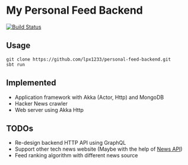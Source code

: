# My Personal Feed Backend
[![Build Status](https://travis-ci.org/lpx1233/personal-feed-backend.svg?branch=master)](https://travis-ci.org/lpx1233/personal-feed-backend)

## Usage
```
git clone https://github.com/lpx1233/personal-feed-backend.git
sbt run
```

## Implemented
* Application framework with Akka (Actor, Http) and MongoDB
* Hacker News crawler
* Web server using Akka Http

## TODOs
* Re-design backend HTTP API using GraphQL
* Support other tech news website (Maybe with the help of [News API](https://newsapi.org/))
* Feed ranking algorithm with different news source